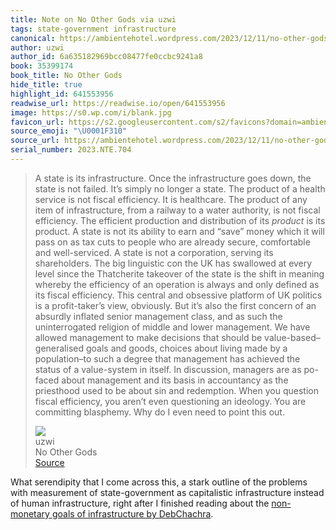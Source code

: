 ```yaml
---
title: Note on No Other Gods via uzwi
tags: state-government infrastructure
canonical: https://ambientehotel.wordpress.com/2023/12/11/no-other-gods/
author: uzwi
author_id: 6a635182969bcc08477fe0ccbc9241a8
book: 35399174
book_title: No Other Gods
hide_title: true
highlight_id: 641553956
readwise_url: https://readwise.io/open/641553956
image: https://s0.wp.com/i/blank.jpg
favicon_url: https://s2.googleusercontent.com/s2/favicons?domain=ambientehotel.wordpress.com
source_emoji: "\U0001F310"
source_url: https://ambientehotel.wordpress.com/2023/12/11/no-other-gods/#:~:text=A%20state%20is,point%20this%20out.
serial_number: 2023.NTE.704
---
```

> A state is its infrastructure. Once the infrastructure goes down, the state is not failed. It’s simply no longer a state. The product of a health service is not fiscal efficiency. It is healthcare. The product of any item of infrastructure, from a railway to a water authority, is not fiscal efficiency. The efficient production and distribution of its *product* is its product. A state is not its ability to earn and “save” money which it will pass on as tax cuts to people who are already secure, comfortable and well-serviced. A state is not a corporation, serving its shareholders. The big linguistic con the UK has swallowed at every level since the Thatcherite takeover of the state is the shift in meaning whereby the efficiency of an operation is always and only defined as its fiscal efficiency. This central and obsessive platform of UK politics is a profit-taker’s view, obviously. But it’s also the first concern of an absurdly inflated senior management class, and as such the uninterrogated religion of middle and lower management. We have allowed management to make decisions that should be value-based–generalised goals and goods, choices about living made by a population–to such a degree that management has achieved the status of a value-system in itself. In discussion, managers are as po-faced about management and its basis in accountancy as the priesthood used to be about sin and redemption. When you question fiscal efficiency, you aren’t even questioning an ideology. You are committing blasphemy. Why do I even need to point this out.
> <div class="quoteback-footer"><div class="quoteback-avatar"><img class="mini-favicon" src="https://s2.googleusercontent.com/s2/favicons?domain=ambientehotel.wordpress.com"></div><div class="quoteback-metadata"><div class="metadata-inner"><span style="display:none">FROM:</span><div aria-label="uzwi" class="quoteback-author"> uzwi</div><div aria-label="No Other Gods" class="quoteback-title"> No Other Gods</div></div></div><div class="quoteback-backlink"><a target="_blank" aria-label="go to the full text of this quotation" rel="noopener" href="https://ambientehotel.wordpress.com/2023/12/11/no-other-gods/#:~:text=A%20state%20is,point%20this%20out." class="quoteback-arrow"> Source</a></div></div>

What serendipity that I come across this, a stark outline of the problems with measurement of state-government as capitalistic infrastructure instead of human infrastructure, right after I finished reading about the [non-monetary goals of infrastructure by DebChachra](https://notes.joshbeckman.org/notes/639854636).